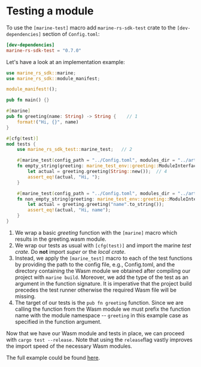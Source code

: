 # Testing a module

To use the `[marine-test]` macro add `marine-rs-sdk-test` crate to the `[dev-dependencies]` section of `Config.toml`:

```toml
[dev-dependencies]
marine-rs-sdk-test = "0.7.0"
```

Let's have a look at an implementation example:

```rust
use marine_rs_sdk::marine;
use marine_rs_sdk::module_manifest;

module_manifest!();

pub fn main() {}

#[marine]
pub fn greeting(name: String) -> String {    // 1  
    format!("Hi, {}", name)
}

#[cfg(test)]
mod tests {
    use marine_rs_sdk_test::marine_test;   // 2

    #[marine_test(config_path = "../Config.toml", modules_dir = "../artifacts")] // 3
    fn empty_string(greeting: marine_test_env::greeting::ModuleInterface) {
        let actual = greeting.greeting(String::new());  // 4 
        assert_eq!(actual, "Hi, ");
    }

    #[marine_test(config_path = "../Config.toml", modules_dir = "../artifacts")]
    fn non_empty_string(greeting: marine_test_env::greeting::ModuleInterface) {
        let actual = greeting.greeting("name".to_string());
        assert_eq!(actual, "Hi, name");
    }
}
```

1. We wrap a basic _greeting_ function with the `[marine]` macro which results in the greeting.wasm module.
2. We wrap our tests as usual with `[cfg(test)]` and import the marine _test crate._ Do **not** import _super_ or the _local crate_.
3. Instead, we apply the `[marine_test]` macro to each of the test functions by providing the path to the config file, e.g., Config.toml, and the directory containing the Wasm module we obtained after compiling our project with `marine build`. Moreover, we add the type of the test as an argument in the function signature. It is imperative that the project build precedes the test runner otherwise the required Wasm file will be missing.
4. The target of our tests is the `pub fn greeting` function. Since we are calling the function from the Wasm module we must prefix the function name with the module namespace -- `greeting` in this example case as specified in the function argument.

Now that we have our Wasm module and tests in place, we can proceed with `cargo test --release.` Note that using the `release`flag vastly improves the import speed of the necessary Wasm modules.

The full example could be found [here](https://github.com/fluencelabs/marine/tree/master/examples/greeting).
